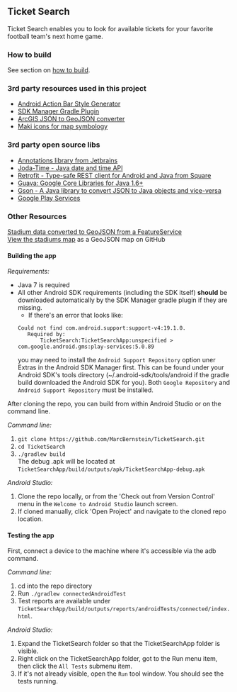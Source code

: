 ## Ticket Search ##
Ticket Search enables you to look for available tickets for your favorite football team's next home game.

### How to build ###
See section on [how to build](#build).

### 3rd party resources used in this project ###
* [Android Action Bar Style Generator](http://jgilfelt.github.io/android-actionbarstylegenerator) 
* [SDK Manager Gradle Plugin](https://github.com/JakeWharton/sdk-manager-plugin) 
* [ArcGIS JSON to GeoJSON converter](https://github.com/gavreh/arcgis-json-to-geojson) 
* [Maki icons for map symbology](https://www.mapbox.com/maki)

### 3rd party open source libs ###
* [Annotations library from Jetbrains](http://www.jetbrains.com/idea/webhelp/annotating-source-code.html)
* [Joda-Time - Java date and time API](http://www.joda.org/joda-time/)
* [Retrofit - Type-safe REST client for Android and Java from Square](http://square.github.io/retrofit/)
* [Guava: Google Core Libraries for Java 1.6+](https://code.google.com/p/guava-libraries/)
* [Gson - A Java library to convert JSON to Java objects and vice-versa](https://code.google.com/p/google-gson/)
* [Google Play Services](https://developer.android.com/google/play-services/index.html)

### Other Resources ###
[Stadium data converted to GeoJSON from a FeatureService](http://services1.arcgis.com/oASeSX1dVztKCgUc/arcgis/rest/services/NFL_Draft_Teams/FeatureServer/0?f=pjson)  
[View the stadiums map](https://gist.github.com/MarcBernstein/8933d0991e94160b5947) as a GeoJSON map on GitHub

<a name="build"></a>
#### Building the app ###
*Requirements:*  
* Java 7 is required
* All other Android SDK requirements (including the SDK itself) **should** be downloaded automatically by the SDK Manager gradle plugin if they are missing.  
  * If there's an error that looks like:
  ```
  Could not find com.android.support:support-v4:19.1.0.
     Required by:
         TicketSearch:TicketSearchApp:unspecified > com.google.android.gms:play-services:5.0.89
  ```
  you may need to install the `Android Support Repository` option uner Extras in the Android SDK Manager first. This can be found under your Android SDK's tools directory (~/.android-sdk/tools/android if the gradle build downloaded the Android SDK for you). Both `Google Repository` and `Android Support Repository` must be installed.

After cloning the repo, you can build from within Android Studio or on the command line.  

*Command line:*  
1. `git clone https://github.com/MarcBernstein/TicketSearch.git`  
2. `cd TicketSearch`  
3. `./gradlew build`  
The debug .apk will be located at `TicketSearchApp/build/outputs/apk/TicketSearchApp-debug.apk` 

*Android Studio:*  
1. Clone the repo locally, or from the 'Check out from Version Control' menu in the `Welcome to Android Studio` launch screen.  
2. If cloned manually, click 'Open Project' and navigate to the cloned repo location.   

#### Testing the app ####
First, connect a device to the machine where it's accessible via the adb command.

*Command line:*  
1. cd into the repo directory  
2. Run `./gradlew connectedAndroidTest`  
3. Test reports are available under `TicketSearchApp/build/outputs/reports/androidTests/connected/index.html`.  

*Android Studio:*  
1. Expand the TicketSearch folder so that the TicketSearchApp folder is visible.  
2. Right click on the TicketSearchApp folder, got to the Run menu item, then click the `All Tests` submenu item.  
3. If it's not already visible, open the `Run` tool window. You should see the tests running.  
